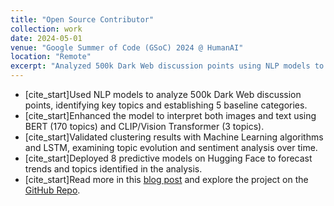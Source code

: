 ```yaml
---
title: "Open Source Contributor"
collection: work
date: 2024-05-01
venue: "Google Summer of Code (GSoC) 2024 @ HumanAI"
location: "Remote"
excerpt: "Analyzed 500k Dark Web discussion points using NLP models to identify key topics and deployed predictive models on Hugging Face to forecast trends."
---
```


* [cite_start]Used NLP models to analyze 500k Dark Web discussion points, identifying key topics and establishing 5 baseline categories. 
* [cite_start]Enhanced the model to interpret both images and text using BERT (170 topics) and CLIP/Vision Transformer (3 topics). 
* [cite_start]Validated clustering results with Machine Learning algorithms and LSTM, examining topic evolution and sentiment analysis over time. 
* [cite_start]Deployed 8 predictive models on Hugging Face to forecast trends and topics identified in the analysis. 
* [cite_start]Read more in this [blog post](https://medium.com/@domenicolacavalla8/examination-of-the-evolution-of-language-among-dark-web-users-67fd3397e0fb) and explore the project on the [GitHub Repo](https://github.com/humanai-foundation/ISSR/tree/main/ISSR_Dark_Web_Domenico_Lacavalla).